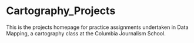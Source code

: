 # Cartography_Projects

This is the projects homepage for practice assignments undertaken in Data Mapping, a cartography class at the Columbia Journalism School.
